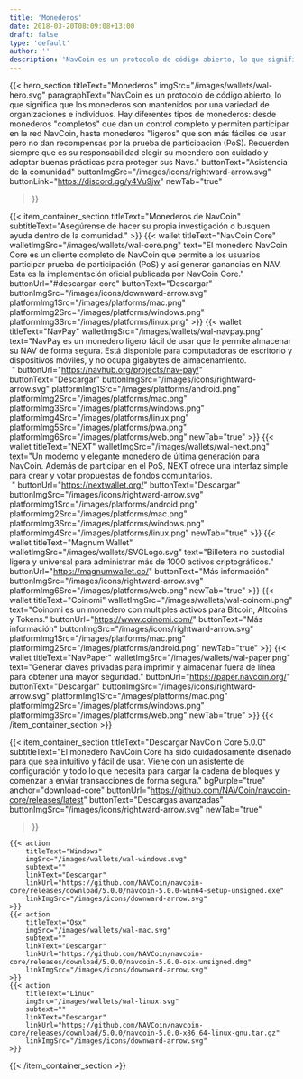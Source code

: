 ```yaml
---
title: 'Monederos'
date: 2018-03-20T08:09:08+13:00
draft: false
type: 'default'
author: ''
description: 'NavCoin es un protocolo de código abierto, lo que significa que los monederos son mantenidos por una variedad de organizaciones e individuos'
---
```


<script src="https://ajax.googleapis.com/ajax/libs/jquery/3.3.1/jquery.min.js"></script>

{{< hero_section
titleText="Monederos"
imgSrc="/images/wallets/wal-hero.svg"
paragraphText="NavCoin es un protocolo de código abierto, lo que significa que los monederos son mantenidos por una variedad de organizaciones e individuos. Hay diferentes tipos de monederos: desde monederos &#34;completos&#34; que dan un control completo y permiten participar en la red NavCoin, hasta monederos &#34;ligeros&#34; que son más fáciles de usar pero no dan recompensas por la prueba de participacion (PoS). Recuerden siempre que es su responsabilidad elegir su moendero con cuidado y adoptar buenas prácticas para proteger sus&nbsp;Navs."
buttonText="Asistencia de la comunidad"
buttonImgSrc="/images/icons/rightward-arrow.svg"
buttonLink="https://discord.gg/y4Vu9jw"
newTab="true"
>}}

{{< item_container_section
    titleText="Monederos de NavCoin"
    subtitleText="Asegúrense de hacer su propia investigación o busquen ayuda dentro de la&nbsp;comunidad."
    >}}
    {{< wallet
        titleText="NavCoin Core"
        walletImgSrc="/images/wallets/wal-core.png"
        text="El monedero NavCoin Core es un cliente completo de NavCoin que permite a los usuarios participar prueba de participación (PoS) y así generar ganancias en NAV. Esta es la implementación oficial publicada por NavCoin&nbsp;Core."
        buttonUrl="#descargar-core"
        buttonText="Descargar"
        buttonImgSrc="/images/icons/downward-arrow.svg"
        platformImg1Src="/images/platforms/mac.png"
        platformImg2Src="/images/platforms/windows.png"
        platformImg3Src="/images/platforms/linux.png"
    >}}
    {{< wallet
        titleText="NavPay"
        walletImgSrc="/images/wallets/wal-navpay.png"
        text="NavPay es un monedero ligero fácil de usar que le permite almacenar su NAV de forma segura. Está disponible para computadoras de escritorio y dispositivos móviles, y no ocupa gigabytes de almacenamiento.<br>&nbsp;"
        buttonUrl="https://navhub.org/projects/nav-pay/"
        buttonText="Descargar"
        buttonImgSrc="/images/icons/rightward-arrow.svg"
        platformImg1Src="/images/platforms/android.png"
        platformImg2Src="/images/platforms/mac.png"
        platformImg3Src="/images/platforms/windows.png"
        platformImg4Src="/images/platforms/linux.png"
        platformImg5Src="/images/platforms/pwa.png"
        platformImg6Src="/images/platforms/web.png"
        newTab="true"
    >}}
    {{< wallet
        titleText="NEXT"
        walletImgSrc="/images/wallets/wal-next.png"
        text="Un moderno y elegante monedero de última generación para NavCoin. Además de participar en el PoS, NEXT ofrece una interfaz simple para crear y votar propuestas de fondos comunitarios.<br>&nbsp;"
        buttonUrl="https://nextwallet.org/"
        buttonText="Descargar"
        buttonImgSrc="/images/icons/rightward-arrow.svg"
        platformImg1Src="/images/platforms/android.png"
        platformImg2Src="/images/platforms/mac.png"
        platformImg3Src="/images/platforms/windows.png"
        platformImg4Src="/images/platforms/linux.png"
        newTab="true"
    >}}
    {{< wallet
        titleText="Magnum Wallet"
        walletImgSrc="/images/wallets/SVGLogo.svg"
        text="Billetera no custodial ligera y universal para administrar más de 1000 activos&nbsp;criptográficos."
        buttonUrl="https://magnumwallet.co/"
        buttonText="Más información"
        buttonImgSrc="/images/icons/rightward-arrow.svg"
        platformImg6Src="/images/platforms/web.png"
        newTab="true"
    >}}
    {{< wallet
        titleText="Coinomi"
        walletImgSrc="/images/wallets/wal-coinomi.png"
        text="Coinomi es un monedero con multiples activos para Bitcoin, Altcoins y&nbsp;Tokens."
        buttonUrl="https://www.coinomi.com/"
        buttonText="Más información"
        buttonImgSrc="/images/icons/rightward-arrow.svg"
        platformImg1Src="/images/platforms/mac.png"
        platformImg2Src="/images/platforms/android.png"
        newTab="true"
    >}}
        {{< wallet
        titleText="NavPaper"
        walletImgSrc="/images/wallets/wal-paper.png"
        text="Generar claves privadas para imprimir y almacenar fuera de línea para obtener una mayor&nbsp;seguridad."
        buttonUrl="https://paper.navcoin.org/"
        buttonText="Descargar"
        buttonImgSrc="/images/icons/rightward-arrow.svg"
        platformImg1Src="/images/platforms/mac.png"
        platformImg2Src="/images/platforms/windows.png"
        platformImg3Src="/images/platforms/web.png"
        newTab="true"
    >}}
{{< /item_container_section >}}

{{< item_container_section
titleText="Descargar NavCoin Core 5.0.0"
subtitleText="El monedero NavCoin Core ha sido cuidadosamente diseñado para que sea intuitivo y fácil de usar. Viene con un asistente de configuración y todo lo que necesita para cargar la cadena de bloques y comenzar a enviar transacciones de forma&nbsp;segura."
bgPurple="true"
anchor="download-core"
buttonUrl="https://github.com/NAVCoin/navcoin-core/releases/latest"
buttonText="Descargas avanzadas"
buttonImgSrc="/images/icons/rightward-arrow.svg"
newTab="true"

>}}

    {{< action
        titleText="Windows"
        imgSrc="/images/wallets/wal-windows.svg"
        subtext=""
        linkText="Descargar"
        linkUrl="https://github.com/NAVCoin/navcoin-core/releases/download/5.0.0/navcoin-5.0.0-win64-setup-unsigned.exe"
        linkImgSrc="/images/icons/downward-arrow.svg"
    >}}
    {{< action
        titleText="Osx"
        imgSrc="/images/wallets/wal-mac.svg"
        subtext=""
        linkText="Descargar"
        linkUrl="https://github.com/NAVCoin/navcoin-core/releases/download/5.0.0/navcoin-5.0.0-osx-unsigned.dmg"
        linkImgSrc="/images/icons/downward-arrow.svg"
    >}}
    {{< action
        titleText="Linux"
        imgSrc="/images/wallets/wal-linux.svg"
        subtext=""
        linkText="Descargar"
        linkUrl="https://github.com/NAVCoin/navcoin-core/releases/download/5.0.0/navcoin-5.0.0-x86_64-linux-gnu.tar.gz"
        linkImgSrc="/images/icons/downward-arrow.svg"
    >}}

{{< /item_container_section >}}

<script>
$("a[href^='#']").click(function(e) {
	e.preventDefault();

	var position = $($(this).attr("href")).offset().top;

	$("body, html").animate({
		scrollTop: position
	} /* speed */ );
});
</script>
